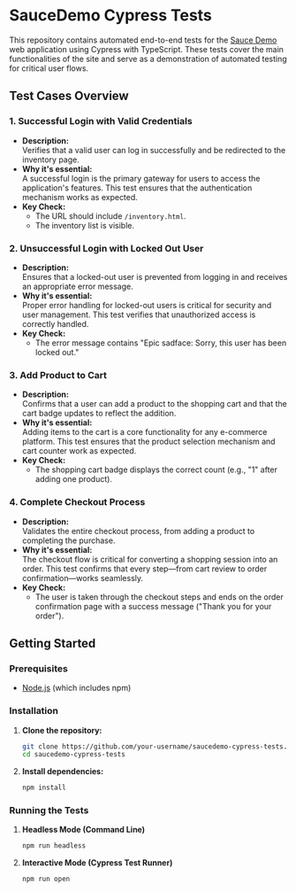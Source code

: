 # SauceDemo Cypress Tests

This repository contains automated end-to-end tests for the [Sauce Demo](https://www.saucedemo.com/) web application using Cypress with TypeScript. These tests cover the main functionalities of the site and serve as a demonstration of automated testing for critical user flows.

## Test Cases Overview

### 1. Successful Login with Valid Credentials

- **Description:**  
  Verifies that a valid user can log in successfully and be redirected to the inventory page.
- **Why it's essential:**  
  A successful login is the primary gateway for users to access the application's features. This test ensures that the authentication mechanism works as expected.
- **Key Check:**
  - The URL should include `/inventory.html`.
  - The inventory list is visible.

### 2. Unsuccessful Login with Locked Out User

- **Description:**  
  Ensures that a locked-out user is prevented from logging in and receives an appropriate error message.
- **Why it's essential:**  
  Proper error handling for locked-out users is critical for security and user management. This test verifies that unauthorized access is correctly handled.
- **Key Check:**
  - The error message contains "Epic sadface: Sorry, this user has been locked out."

### 3. Add Product to Cart

- **Description:**  
  Confirms that a user can add a product to the shopping cart and that the cart badge updates to reflect the addition.
- **Why it's essential:**  
  Adding items to the cart is a core functionality for any e-commerce platform. This test ensures that the product selection mechanism and cart counter work as expected.
- **Key Check:**
  - The shopping cart badge displays the correct count (e.g., "1" after adding one product).

### 4. Complete Checkout Process

- **Description:**  
  Validates the entire checkout process, from adding a product to completing the purchase.
- **Why it's essential:**  
  The checkout flow is critical for converting a shopping session into an order. This test confirms that every step—from cart review to order confirmation—works seamlessly.
- **Key Check:**
  - The user is taken through the checkout steps and ends on the order confirmation page with a success message ("Thank you for your order").

## Getting Started

### Prerequisites

- [Node.js](https://nodejs.org/) (which includes npm)

### Installation

1. **Clone the repository:**

   ```bash
   git clone https://github.com/your-username/saucedemo-cypress-tests.git
   cd saucedemo-cypress-tests

   ```

2. **Install dependencies:**
   ```bash
   npm install
   ```

### Running the Tests

1. **Headless Mode (Command Line)**

   ```bash
   npm run headless

   ```

2. **Interactive Mode (Cypress Test Runner)**
   ```bash
   npm run open

   ```
